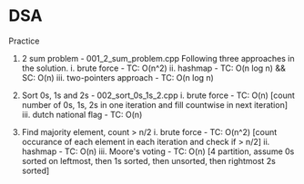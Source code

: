 # DSA
Practice

1. 2 sum problem - 001_2_sum_problem.cpp
   Following three approaches in the solution.
   i.   brute force           -    TC: O(n^2)
   ii.  hashmap               -    TC: O(n log n) && SC: O(n)
   iii. two-pointers approach -    TC: O(n log n)

2. Sort 0s, 1s and 2s - 002_sort_0s_1s_2.cpp
   i.   brute force           -    TC: O(n) [count number of 0s, 1s, 2s in one iteration and fill countwise in next iteration]
   iii. dutch national flag   -    TC: O(n)

3. Find majority element, count > n/2
   i.   brute force           -    TC: O(n^2) [count occurance of each element in each iteration and check if > n/2]
   ii.  hashmap               -    TC: O(n)
   iii. Moore's voting        -    TC: O(n) [4 partition, assume 0s sorted on leftmost, then 1s sorted, then unsorted, then rightmost 2s sorted]
